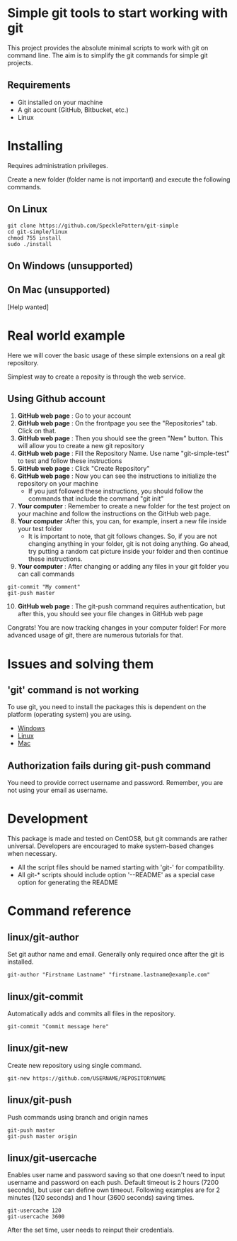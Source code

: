 # Simple git tools to start working with git

This project provides the absolute minimal scripts to work with git on command line. The aim is to simplify the git commands for simple git projects.

## Requirements

* Git installed on your machine
* A git account (GitHub, Bitbucket, etc.)
* Linux

# Installing

Requires administration privileges.

Create a new folder (folder name is not important) and execute the following commands.

## On Linux

```
git clone https://github.com/SpecklePattern/git-simple
cd git-simple/linux
chmod 755 install
sudo ./install
```

## On Windows (unsupported)

## On Mac (unsupported)

[Help wanted]

# Real world example

Here we will cover the basic usage of these simple extensions on a real git repository.

Simplest way to create a reposity is through the web service.

## Using Github account

1. **GitHub web page** : Go to your account
2. **GitHub web page** : On the frontpage you see the "Repositories" tab. Click on that.
3. **GitHub web page** : Then you should see the green "New" button. This will allow you to create a new git repository
4. **GitHub web page** : Fill the Repository Name. Use name "git-simple-test" to test and follow these instructions
5. **GitHub web page** : Click "Create Repository"
6. **GitHub web page** : Now you can see the instructions to initialize the repository on your machine
	* If you just followed these instructions, you should follow the commands that include the command "git init"
7. **Your computer** :  Remember to create a new folder for the test project on your machine and follow the instructions on the GitHub web page.
8. **Your computer** :After this, you can, for example, insert a new file inside your test folder
	* It is important to note, that git follows changes. So, if you are not changing anything in your folder, git is not doing anything. Go ahead, try putting a random cat picture inside your folder and then continue these instructions.
9. **Your computer** : After changing or adding any files in your git folder you can call commands
```
git-commit "My comment"
git-push master
```
10. **GitHub web page** : The git-push command requires authentication, but after this, you should see your file changes in GitHub web page

Congrats! You are now tracking changes in your computer folder! For more advanced usage of git, there are numerous tutorials for that.

# Issues and solving them

## 'git' command is not working

To use git, you need to install the packages this is dependent on the platform (operating system) you are using.

* [Windows](https://www.google.com/search?q=Windows+install+git)
* [Linux](https://www.google.com/search?q=linux+install+git)
* [Mac](https://www.google.com/search?q=Mac+install+git)

## Authorization fails during git-push command

You need to provide correct username and password. Remember, you are not using your email as username.

# Development

This package is made and tested on CentOS8, but git commands are rather universal. Developers are encouraged to make system-based changes when necessary.

* All the script files should be named starting with 'git-' for compatibility.
* All git-* scripts should include option '--README' as a special case option for generating the README

# Command reference
## linux/git-author
Set git author name and email. Generally only required once after the git is installed.
```
git-author "Firstname Lastname" "firstname.lastname@example.com"
```
## linux/git-commit
Automatically adds and commits all files in the repository.
```
git-commit "Commit message here"
```
## linux/git-new
Create new repository using single command.
```
git-new https://github.com/USERNAME/REPOSITORYNAME
```
## linux/git-push
Push commands using branch and origin names
```
git-push master
git-push master origin
```
## linux/git-usercache
Enables user name and password saving so that one doesn't need to input username and password on each push.
Default timeout is 2 hours (7200 seconds), but user can define own timeout.
Following examples are for 2 minutes (120 seconds) and 1 hour (3600 seconds) saving times.
```
git-usercache 120
git-usercache 3600
```
After the set time, user needs to reinput their credentials.
